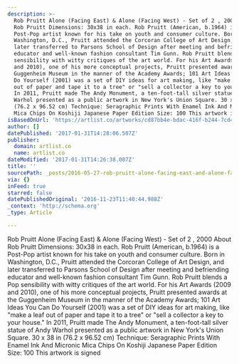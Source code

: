 ```yaml
---
description: >-
  Rob Pruitt Alone (Facing East) & Alone (Facing West) - Set of 2 , 2000 About
  Rob Pruitt Dimensions: 30x38 in each. Rob Pruitt (American, b.1964) is a
  Post-Pop artist known for his take on youth and consumer culture. Born in
  Washington, D.C., Pruitt attended the Corcoran College of Art Design, and
  later transferred to Parsons School of Design after meeting and befriending
  educator and well-known fashion consultant Tim Gunn. Rob Pruitt blends a Pop
  sensibility with witty critiques of the art world. For his Art Awards (2009
  and 2010), one of his more conceptual projects, Pruitt presented awards at the
  Guggenheim Museum in the manner of the Academy Awards; 101 Art Ideas You Can
  Do Yourself (2001) was a set of DIY ideas for art making, like "make a leaf
  out of paper and tape it to a tree" or "sell a collector a key to your house."
  In 2011, Pruitt made The Andy Monument, a ten-foot-tall silver statue of Andy
  Warhol presented as a public artwork in New York's Union Square. 30 x 38 in
  (76.2 x 96.52 cm) Technique: Seragraphic Prints With Enamel Ink And Micronic
  Mica Chips On Koshiji Japanese Paper Edition Size: 100 This artwork is signed
isBasedOnUrl: 'https://artlist.co/artworks/cd87bb4e-bdac-416f-b244-7cd4552f5b0d'
author: []
datePublished: '2017-01-31T14:28:06.507Z'
publisher:
  domain: artlist.co
  name: artlist.co
dateModified: '2017-01-31T14:26:38.007Z'
title: ''
sourcePath: _posts/2016-05-27-rob-pruitt-alone-facing-east-and-alone-facing-west-set-o.md
via: {}
inFeed: true
starred: false
datePublishedOriginal: '2016-11-23T11:40:44.988Z'
_context: 'http://schema.org'
_type: Article

---
```

Rob Pruitt Alone (Facing East) & Alone (Facing West) - Set of 2 , 2000 About Rob Pruitt Dimensions: 30x38 in each. Rob Pruitt (American, b.1964) is a Post-Pop artist known for his take on youth and consumer culture. Born in Washington, D.C., Pruitt attended the Corcoran College of Art Design, and later transferred to Parsons School of Design after meeting and befriending educator and well-known fashion consultant Tim Gunn. Rob Pruitt blends a Pop sensibility with witty critiques of the art world. For his Art Awards (2009 and 2010), one of his more conceptual projects, Pruitt presented awards at the Guggenheim Museum in the manner of the Academy Awards; 101 Art Ideas You Can Do Yourself (2001) was a set of DIY ideas for art making, like "make a leaf out of paper and tape it to a tree" or "sell a collector a key to your house." In 2011, Pruitt made The Andy Monument, a ten-foot-tall silver statue of Andy Warhol presented as a public artwork in New York's Union Square. 30 x 38 in (76.2 x 96.52 cm) Technique: Seragraphic Prints With Enamel Ink And Micronic Mica Chips On Koshiji Japanese Paper Edition Size: 100 This artwork is signed